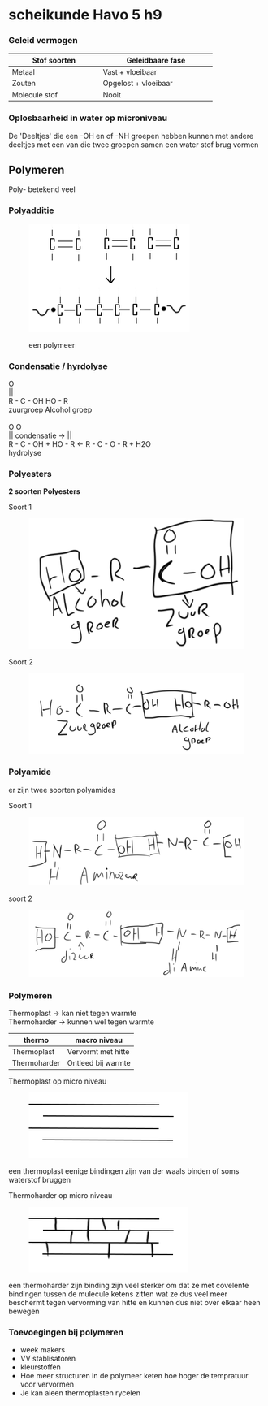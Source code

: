 # scheikunde Havo 5 h9

### Geleid vermogen

<table><thead><tr><th width="165">Stof soorten</th><th width="209">Geleidbaare fase</th></tr></thead><tbody><tr><td>Metaal</td><td>Vast + vloeibaar</td></tr><tr><td>Zouten</td><td>Opgelost + vloeibaar</td></tr><tr><td>Molecule stof</td><td>Nooit</td></tr></tbody></table>

### Oplosbaarheid in water op microniveau

De 'Deeltjes' die een -OH en of -NH groepen hebben kunnen met andere deeltjes met een van die twee groepen samen een water stof brug vormen



## Polymeren

Poly- betekend veel

### Polyadditie

<figure><img src="../../../.gitbook/assets/polyaditie.png" alt=""><figcaption><p>een polymeer</p></figcaption></figure>

### Condensatie / hyrdolyse

&#x20;      O\
&#x20;      ||\
R - C - OH            HO - R\
zuurgroep            Alcohol groep\
\
&#x20;      O                                          O\
&#x20;      ||   condensatie   ->           ||\
R - C - OH  + HO - R <-    R - C - O - R + H2O    \
&#x20;                                  hydrolyse

### Polyesters

**2 soorten Polyesters**

Soort 1

<figure><img src="../../../.gitbook/assets/polyester1.png" alt=""><figcaption></figcaption></figure>

Soort 2

<figure><img src="../../../.gitbook/assets/polester 2.png" alt=""><figcaption></figcaption></figure>

### Polyamide

er zijn twee soorten polyamides

Soort 1

<figure><img src="../../../.gitbook/assets/aminozuur 1&#x27;.png" alt=""><figcaption></figcaption></figure>

soort 2

<figure><img src="../../../.gitbook/assets/aminiozuur2.png" alt=""><figcaption></figcaption></figure>

### Polymeren

Thermoplast  -> kan niet tegen warmte \
Thermoharder -> kunnen wel tegen warmte

| thermo       | macro niveau       |
| ------------ | ------------------ |
| Thermoplast  | Vervormt met hitte |
| Thermoharder | Ontleed bij warmte |

Thermoplast op micro niveau

<figure><img src="../../../.gitbook/assets/thermoplast.png" alt=""><figcaption></figcaption></figure>

een thermoplast eenige bindingen zijn van der waals binden of soms waterstof bruggen

Thermoharder op micro niveau

<figure><img src="../../../.gitbook/assets/thermoharder.png" alt=""><figcaption></figcaption></figure>

een thermoharder zijn binding zijn veel sterker om dat ze met covelente bindingen tussen de mulecule ketens zitten wat ze dus veel meer beschermt tegen vervorming van hitte en kunnen dus niet over elkaar heen bewegen

### Toevoegingen bij polymeren

* week makers
* VV stablisatoren
* kleurstoffen
* Hoe meer structuren in de polymeer keten hoe hoger de tempratuur voor vervormen
* Je kan aleen thermoplasten rycelen
